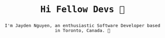 # <samp> <p align="center">Hi Fellow Devs :wave:</p> </samp>


<p align="center">
  <samp>
    I'm Jayden Nguyen, an enthusiastic Software Developer based in Toronto, Canada. 📍
  </samp>
<!--   <br/>
  <br/> -->
<!--   <img  src="https://github-readme-stats-git-masterrstaa-rickstaa.vercel.app/api?username=jayden-n&show_icons=true&theme=radical&count_private=true&include_all_commits=true&hide=stars&custom_title=My%20GitHub%20Stats" alt="jayden-n"></img>
 <br> -->
 <!-- <img  src="https://github-readme-streak-stats.herokuapp.com/?user=jayden-n&theme=tokyonight" alt="jayden-n" />
</p>



